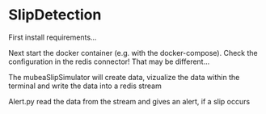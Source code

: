 # SlipDetection

First install requirements...

Next start the docker container (e.g. with the docker-compose). 
Check the configuration in the redis connector! That may be different...

The mubeaSlipSimulator will create data, vizualize the data within the terminal and write the data into a redis stream

Alert.py read the data from the stream and gives an alert, if a slip occurs
